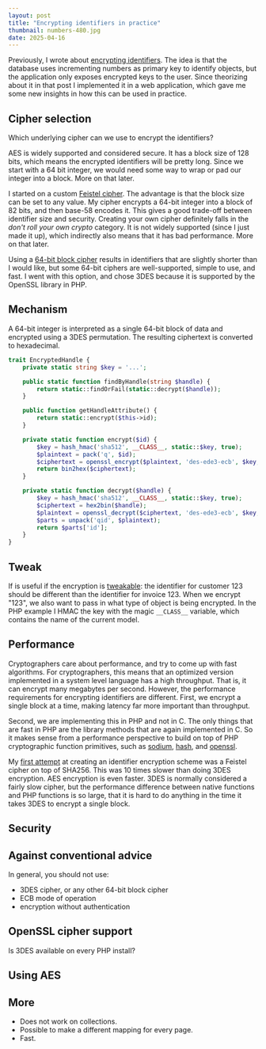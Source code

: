 ```yaml
---
layout: post
title: "Encrypting identifiers in practice"
thumbnail: numbers-480.jpg
date: 2025-04-16
---
```


Previously, I wrote about [encrypting identifiers](/2023/08/02/encrypting-identifiers/). The idea is that the database uses incrementing numbers as primary key to identify objects, but the application only exposes encrypted keys to the user. Since theorizing about it in that post I implemented it in a web application, which gave me some new insights in how this can be used in practice.

## Cipher selection

Which underlying cipher can we use to encrypt the identifiers?

AES is widely supported and considered secure. It has a block size of 128 bits, which means the encrypted identifiers will be pretty long. Since we start with a 64 bit integer, we would need some way to wrap or pad our integer into a block. More on that later.

I started on a custom [Feistel cipher](https://github.com/Sjord/feistel-cipher). The advantage is that the block size can be set to any value. My cipher encrypts a 64-bit integer into a block of 82 bits, and then base-58 encodes it. This gives a good trade-off between identifier size and security. Creating your own cipher definitely falls in the *don't roll your own crypto* category. It is not widely supported (since I just made it up), which indirectly also means that it has bad performance. More on that later.

Using a [64-bit block cipher](/2023/08/30/encryption-64-bit-block-ciphers/) results in identifiers that are slightly shorter than I would like, but some 64-bit ciphers are well-supported, simple to use, and fast. I went with this option, and chose 3DES because it is supported by the OpenSSL library in PHP.

## Mechanism

A 64-bit integer is interpreted as a single 64-bit block of data and encrypted using a 3DES permutation. The resulting ciphertext is converted to hexadecimal.

```php
trait EncryptedHandle {
    private static string $key = '...';

    public static function findByHandle(string $handle) {
        return static::findOrFail(static::decrypt($handle));
    }

    public function getHandleAttribute() {
        return static::encrypt($this->id);
    }

    private static function encrypt($id) {
        $key = hash_hmac('sha512', __CLASS__, static::$key, true);
        $plaintext = pack('q', $id);
        $ciphertext = openssl_encrypt($plaintext, 'des-ede3-ecb', $key, OPENSSL_RAW_DATA | OPENSSL_ZERO_PADDING);
        return bin2hex($ciphertext);
    }

    private static function decrypt($handle) {
        $key = hash_hmac('sha512', __CLASS__, static::$key, true);
        $ciphertext = hex2bin($handle);
        $plaintext = openssl_decrypt($ciphertext, 'des-ede3-ecb', $key, OPENSSL_RAW_DATA | OPENSSL_ZERO_PADDING);
        $parts = unpack('qid', $plaintext);
        return $parts['id'];
    }
}
```

## Tweak

If is useful if the encryption is [tweakable](/2023/09/27/tweakable-block-ciphers/): the identifier for customer 123 should be different than the identifier for invoice 123. When we encrypt "123", we also want to pass in what type of object is being encrypted. In the PHP example I HMAC the key with the magic `__CLASS__` variable, which contains the name of the current model.

## Performance

Cryptographers care about performance, and try to come up with fast algorithms. For cryptographers, this means that an optimized version implemented in a system level language has a high throughput. That is, it can encrypt many megabytes per second. However, the performance requirements for encrypting identifiers are different. First, we encrypt a single block at a time, making latency far more important than throughput.

Second, we are implementing this in PHP and not in C. The only things that are fast in PHP are the library methods that are again implemented in C. So it makes sense from a performance perspective to build on top of PHP cryptographic function primitives, such as [sodium](https://www.php.net/sodium), [hash](https://www.php.net/manual/en/function.hash.php), and [openssl](https://www.php.net/openssl).

My [first attempt](https://github.com/Sjord/feistel-cipher) at creating an identifier encryption scheme was a Feistel cipher on top of SHA256. This was 10 times slower than doing 3DES encryption. AES encryption is even faster. 3DES is normally considered a fairly slow cipher, but the performance difference between native functions and PHP functions is so large, that it is hard to do anything in the time it takes 3DES to encrypt a single block.

## Security


## Against conventional advice

In general, you should not use:

- 3DES cipher, or any other 64-bit block cipher
- ECB mode of operation
- encryption without authentication



## OpenSSL cipher support

Is 3DES available on every PHP install?

## Using AES



## More

- Does not work on collections.
- Possible to make a different mapping for every page.
- Fast.